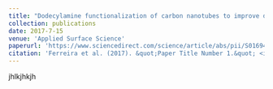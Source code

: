 ```yaml
---
title: "Dodecylamine functionalization of carbon nanotubes to improve dispersion, thermal and mechanical properties of polyethylene based nanocomposites"
collection: publications
date: 2017-7-15
venue: 'Applied Surface Science'
paperurl: 'https://www.sciencedirect.com/science/article/abs/pii/S0169433217307584' 
citation: 'Ferreira et al. (2017). &quot;Paper Title Number 1.&quot; <i>Journal 1</i>. 1(1).'
---
```



jhlkjhkjh
